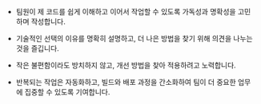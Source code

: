 - 팀원이 제 코드를 쉽게 이해하고 이어서 작업할 수 있도록 가독성과 명확성을 고민하며 작성합니다.  
- 기술적인 선택의 이유를 명확히 설명하고, 더 나은 방법을 찾기 위해 의견을 나누는 것을 즐깁니다.  


- 작은 불편함이라도 방치하지 않고, 개선 방법을 찾아 적용하려고 노력합니다.  
- 반복되는 작업은 자동화하고, 빌드와 배포 과정을 간소화하여 팀이 더 중요한 업무에 집중할 수 있도록 기여합니다.  
